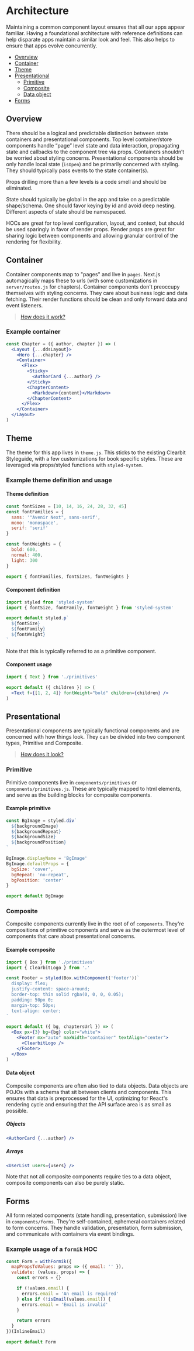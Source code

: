 # Architecture

Maintaining a common component layout ensures that all our apps appear familiar.
Having a foundational architecture with reference definitions can help disparate apps maintain a similar look and feel.
This also helps to ensure that apps evolve concurrently.

- [Overview](#overview)
- [Container](#container)
- [Theme](#theme)
- [Presentational](#presentational)
  - [Primitive](#primitive)
  - [Composite](#composite)
  - [Data object](#data-object)
- [Forms](#forms)

## Overview

There should be a logical and predictable distinction between state containers and presentational components.
Top level container/store components handle “page” level state and data interaction, propagating state and callbacks to the component tree via props.
Containers shouldn’t be worried about styling concerns. Presentational components should be only handle local state (`isOpen`) and be primarily concerned with styling.
They should typically pass events to the state container(s).

Props drilling more than a few levels is a code smell and should be eliminated.

State should typically be global in the app and take on a predictable shape/schema.
One should favor keying by id and avoid deep nesting. Different aspects of state should be namespaced.

HOCs are great for top level configuration, layout, and context, but should be used sparingly in favor of render props.
Render props are great for sharing logic between components and allowing granular control of the rendering for flexibility.

## Container

Container components map to "pages" and live in `pages`.
Next.js automagically maps these to urls (with some customizations in `server/routes.js` for chapters).
Container components don't preoccupy themselves with styling concerns.
They care about business logic and data fetching.
Their render functions should be clean and only forward data and event listeners.

> [How does it work?][components]

### Example container

```jsx
const Chapter = ({ author, chapter }) => (
  <Layout {...ddsLayout}>
    <Hero {...chapter} />
    <Container>
      <Flex>
        <Sticky>
          <AuthorCard {...author} />
        </Sticky>
        <ChapterContent>
          <Markdown>{content}</Markdown>
        </ChapterContent>
      </Flex>
    </Container>
  </Layout>
)
```

## Theme

The theme for this app lives in `theme.js`.
This sticks to the existing Clearbit Styleguide, with a few customizations for book specific styles.
These are leveraged via props/styled functions with `styled-system`.

### Example theme definition and usage

#### Theme definition

```js
const fontSizes = [10, 14, 16, 24, 28, 32, 45]
const fontFamilies = {
  sans: '"Avenir Next", sans-serif',
  mono: 'monospace',
  serif: 'serif'
}

const fontWeights = {
  bold: 600,
  normal: 400,
  light: 300
}

export { fontFamilies, fontSizes, fontWeights }
```

#### Component definition

```jsx
import styled from 'styled-system'
import { fontSize, fontFamily, fontWeight } from 'styled-system'

export default styled.p`
  ${fontSize}
  ${fontFamily}
  ${fontWeight}
`
```

Note that this is typically referred to as a primitive component.

#### Component usage

```jsx
import { Text } from './primitives'

export default ({ children }) => (
  <Text f={[1, 2, 4]} fontWeight="bold" children={children} />
)
```

## Presentational

Presentational components are typically functional components and are concerned with how things look.
They can be divided into two component types, Primitive and Composite.

> [How does it look?][components]

### Primitive

Primitive components live in `components/primitives` or `components/primitives.js`.
These are typically mapped to html elements, and serve as the building blocks for composite components.

#### Example primitive

```jsx
const BgImage = styled.div`
  ${backgroundImage}
  ${backgroundRepeat}
  ${backgroundSize}
  ${backgroundPosition}
`

BgImage.displayName = 'BgImage'
BgImage.defaultProps = {
  bgSize: 'cover',
  bgRepeat: 'no-repeat',
  bgPosition: 'center'
}

export default BgImage
```

### Composite

Composite components currently live in the root of of `components`.
They're compositions of primitive components and serve as the outermost level of components that care about presentational concerns.

#### Example composite

```jsx
import { Box } from './primitives'
import { ClearbitLogo } from '.'

const Footer = styled(Box.withComponent('footer'))`
  display: flex;
  justify-content: space-around;
  border-top: thin solid rgba(0, 0, 0, 0.05);
  padding: 50px 0;
  margin-top: 50px;
  text-align: center;
`

export default ({ bg, chaptersUrl }) => (
  <Box px={3} bg={bg} color="white">
    <Footer mx="auto" maxWidth="container" textAlign="center">
      <ClearbitLogo />
    </Footer>
  </Box>
)
```

#### Data object

Composite components are often also tied to data objects.
Data objects are POJOs with a schema that sit between clients and components.
This ensures that data is preprocessed for the UI, optimizing for React's rendering cycle and ensuring that the API surface area is as small as possible.

##### Objects

```jsx
<AuthorCard {...author} />
```

##### Arrays

```jsx
<UserList users={users} />
```

Note that not all composite components require ties to a data object, composite components can also be purely static.

## Forms

All form related components (state handling, presentation, submission) live in `components/forms`.
They're self-contained, ephemeral containers related to form concerns.
They handle validation, presentation, form submission, and communicate with containers via event bindings.

### Example usage of a `formik` HOC

```jsx
const Form = withFormik({
  mapPropsToValues: props => ({ email: '' }),
  validate: (values, props) => {
    const errors = {}

    if (!values.email) {
      errors.email = 'An email is required'
    } else if (!isEmail(values.email)) {
      errors.email = 'Email is invalid'
    }

    return errors
  }
})(InlineEmail)

export default Form
```

[components]: https://medium.com/@dan_abramov/smart-and-dumb-components-7ca2f9a7c7d0
